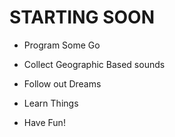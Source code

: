 # STARTING SOON

- Program Some Go

- Collect Geographic Based sounds

- Follow out Dreams

- Learn Things

- Have Fun!
